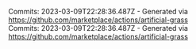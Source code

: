 Commits: 2023-03-09T22:28:36.487Z - Generated via https://github.com/marketplace/actions/artificial-grass
<br>
Commits: 2023-03-09T22:28:36.487Z - Generated via https://github.com/marketplace/actions/artificial-grass
<br>
